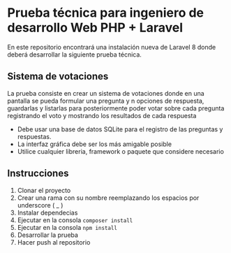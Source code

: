 # Prueba técnica para ingeniero de desarrollo Web PHP + Laravel

En este repositorio encontrará una instalación nueva de Laravel 8 donde deberá desarrollar la siguiente prueba técnica.

## Sistema de votaciones

La prueba consiste en crear un sistema de votaciones donde en una pantalla se pueda formular una pregunta y n opciones de respuesta, guardarlas y listarlas para posteriormente poder votar sobre cada pregunta registrando el voto y mostrando los resultados de cada respuesta

- Debe usar una base de datos SQLite para el registro de las preguntas y respuestas.
- La interfaz gráfica debe ser los más amigable posible
- Utilice cualquier libreria, framework o paquete que considere necesario

## Instrucciones
1. Clonar el proyecto
2. Crear una rama con su nombre reemplazando los espacios por underscore ( _ )
3. Instalar dependecias
4. Ejecutar en la consola `composer install`
5. Ejecutar en la consola `npm install`
6. Desarrollar la prueba
7. Hacer push al repositorio
